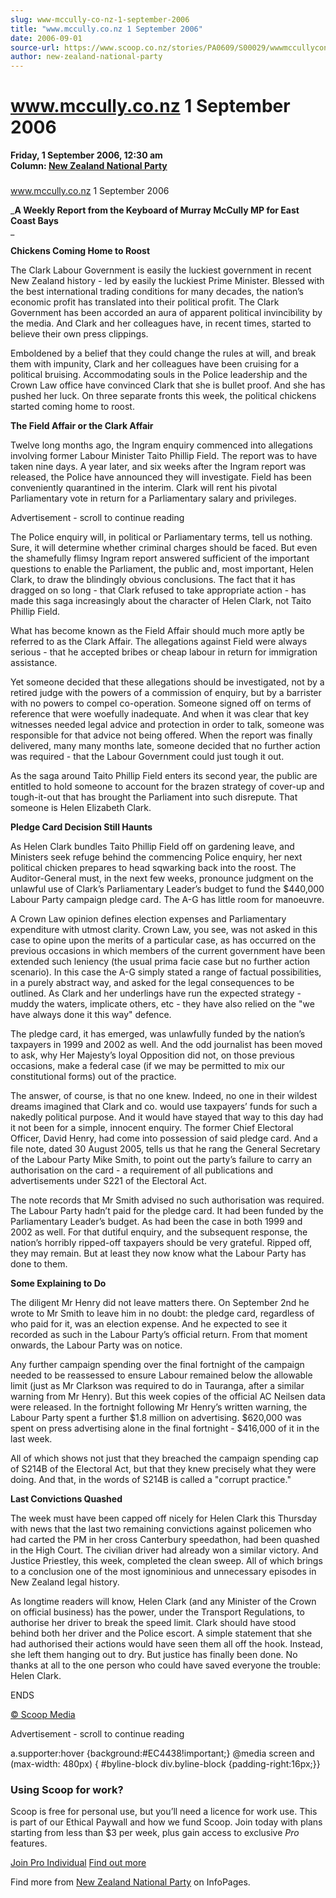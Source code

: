 ```yaml
---
slug: www-mccully-co-nz-1-september-2006
title: "www.mccully.co.nz 1 September 2006"
date: 2006-09-01
source-url: https://www.scoop.co.nz/stories/PA0609/S00029/wwwmccullyconz-1-september-2006.htm
author: new-zealand-national-party
---
```

www.mccully.co.nz 1 September 2006
==================================

**Friday, 1 September 2006, 12:30 am**  
**Column: [New Zealand National Party](https://info.scoop.co.nz/New_Zealand_National_Party)**

  

### 

www.mccully.co.nz 1 September 2006

_**A Weekly Report from the Keyboard of Murray McCully MP for East Coast Bays**  
_

**Chickens Coming Home to Roost**

The Clark Labour Government is easily the luckiest government in recent New Zealand history - led by easily the luckiest Prime Minister. Blessed with the best international trading conditions for many decades, the nation’s economic profit has translated into their political profit. The Clark Government has been accorded an aura of apparent political invincibility by the media. And Clark and her colleagues have, in recent times, started to believe their own press clippings.

Emboldened by a belief that they could change the rules at will, and break them with impunity, Clark and her colleagues have been cruising for a political bruising. Accommodating souls in the Police leadership and the Crown Law office have convinced Clark that she is bullet proof. And she has pushed her luck. On three separate fronts this week, the political chickens started coming home to roost.

**The Field Affair or the Clark Affair**

Twelve long months ago, the Ingram enquiry commenced into allegations involving former Labour Minister Taito Phillip Field. The report was to have taken nine days. A year later, and six weeks after the Ingram report was released, the Police have announced they will investigate. Field has been conveniently quarantined in the interim. Clark will rent his pivotal Parliamentary vote in return for a Parliamentary salary and privileges.

Advertisement - scroll to continue reading





The Police enquiry will, in political or Parliamentary terms, tell us nothing. Sure, it will determine whether criminal charges should be faced. But even the shamefully flimsy Ingram report answered sufficient of the important questions to enable the Parliament, the public and, most important, Helen Clark, to draw the blindingly obvious conclusions. The fact that it has dragged on so long - that Clark refused to take appropriate action - has made this saga increasingly about the character of Helen Clark, not Taito Phillip Field.

What has become known as the Field Affair should much more aptly be referred to as the Clark Affair. The allegations against Field were always serious - that he accepted bribes or cheap labour in return for immigration assistance.

Yet someone decided that these allegations should be investigated, not by a retired judge with the powers of a commission of enquiry, but by a barrister with no powers to compel co-operation. Someone signed off on terms of reference that were woefully inadequate. And when it was clear that key witnesses needed legal advice and protection in order to talk, someone was responsible for that advice not being offered. When the report was finally delivered, many many months late, someone decided that no further action was required - that the Labour Government could just tough it out.

As the saga around Taito Phillip Field enters its second year, the public are entitled to hold someone to account for the brazen strategy of cover-up and tough-it-out that has brought the Parliament into such disrepute. That someone is Helen Elizabeth Clark.

**Pledge Card Decision Still Haunts**

As Helen Clark bundles Taito Phillip Field off on gardening leave, and Ministers seek refuge behind the commencing Police enquiry, her next political chicken prepares to head sqwarking back into the roost. The Auditor-General must, in the next few weeks, pronounce judgment on the unlawful use of Clark’s Parliamentary Leader’s budget to fund the $440,000 Labour Party campaign pledge card. The A-G has little room for manoeuvre.

A Crown Law opinion defines election expenses and Parliamentary expenditure with utmost clarity. Crown Law, you see, was not asked in this case to opine upon the merits of a particular case, as has occurred on the previous occasions in which members of the current government have been extended such leniency (the usual prima facie case but no further action scenario). In this case the A-G simply stated a range of factual possibilities, in a purely abstract way, and asked for the legal consequences to be outlined. As Clark and her underlings have run the expected strategy - muddy the waters, implicate others, etc - they have also relied on the "we have always done it this way" defence.

The pledge card, it has emerged, was unlawfully funded by the nation’s taxpayers in 1999 and 2002 as well. And the odd journalist has been moved to ask, why Her Majesty’s loyal Opposition did not, on those previous occasions, make a federal case (if we may be permitted to mix our constitutional forms) out of the practice.

The answer, of course, is that no one knew. Indeed, no one in their wildest dreams imagined that Clark and co. would use taxpayers’ funds for such a nakedly political purpose. And it would have stayed that way to this day had it not been for a simple, innocent enquiry. The former Chief Electoral Officer, David Henry, had come into possession of said pledge card. And a file note, dated 30 August 2005, tells us that he rang the General Secretary of the Labour Party Mike Smith, to point out the party’s failure to carry an authorisation on the card - a requirement of all publications and advertisements under S221 of the Electoral Act.

The note records that Mr Smith advised no such authorisation was required. The Labour Party hadn’t paid for the pledge card. It had been funded by the Parliamentary Leader’s budget. As had been the case in both 1999 and 2002 as well. For that dutiful enquiry, and the subsequent response, the nation’s horribly ripped-off taxpayers should be very grateful. Ripped off, they may remain. But at least they now know what the Labour Party has done to them.

**Some Explaining to Do**

The diligent Mr Henry did not leave matters there. On September 2nd he wrote to Mr Smith to leave him in no doubt: the pledge card, regardless of who paid for it, was an election expense. And he expected to see it recorded as such in the Labour Party’s official return. From that moment onwards, the Labour Party was on notice.

Any further campaign spending over the final fortnight of the campaign needed to be reassessed to ensure Labour remained below the allowable limit (just as Mr Clarkson was required to do in Tauranga, after a similar warning from Mr Henry). But this week copies of the official AC Neilsen data were released. In the fortnight following Mr Henry’s written warning, the Labour Party spent a further $1.8 million on advertising. $620,000 was spent on press advertising alone in the final fortnight - $416,000 of it in the last week.

All of which shows not just that they breached the campaign spending cap of S214B of the Electoral Act, but that they knew precisely what they were doing. And that, in the words of S214B is called a "corrupt practice."

**Last Convictions Quashed**

The week must have been capped off nicely for Helen Clark this Thursday with news that the last two remaining convictions against policemen who had carted the PM in her cross Canterbury speedathon, had been quashed in the High Court. The civilian driver had already won a similar victory. And Justice Priestley, this week, completed the clean sweep. All of which brings to a conclusion one of the most ignominious and unnecessary episodes in New Zealand legal history.

As longtime readers will know, Helen Clark (and any Minister of the Crown on official business) has the power, under the Transport Regulations, to authorise her driver to break the speed limit. Clark should have stood behind both her driver and the Police escort. A simple statement that she had authorised their actions would have seen them all off the hook. Instead, she left them hanging out to dry. But justice has finally been done. No thanks at all to the one person who could have saved everyone the trouble: Helen Clark.

ENDS

[© Scoop Media](http://www.scoop.co.nz/about/terms.html)  

Advertisement - scroll to continue reading



a.supporter:hover {background:#EC4438!important;} @media screen and (max-width: 480px) { #byline-block div.byline-block {padding-right:16px;}}

### Using Scoop for work?

Scoop is free for personal use, but you’ll need a licence for work use. This is part of our Ethical Paywall and how we fund Scoop. Join today with plans starting from less than $3 per week, plus gain access to exclusive _Pro_ features.  
  
[Join Pro Individual](https://pro.scoop.co.nz/Individual/?from=ProIn24) [Find out more](https://pro.scoop.co.nz/using-scoop-for-work/?from=ProIn24)

Find more from [New Zealand National Party](https://info.scoop.co.nz/New_Zealand_National_Party) on InfoPages.